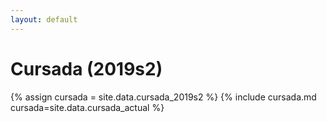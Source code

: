 ```yaml
---
layout: default
---
```

# Cursada (2019s2)

{% assign cursada = site.data.cursada_2019s2 %}
{% include cursada.md cursada=site.data.cursada_actual %}